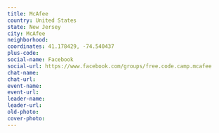 ```yaml
---
title: McAfee
country: United States
state: New Jersey
city: McAfee
neighborhood: 
coordinates: 41.178429, -74.540437
plus-code:
social-name: Facebook
social-url: https://www.facebook.com/groups/free.code.camp.mcafee
chat-name:
chat-url:
event-name:
event-url:
leader-name:
leader-url:
old-photo: 
cover-photo:
---
```

